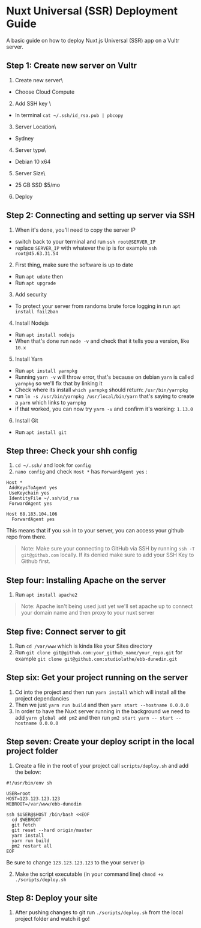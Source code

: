 # Nuxt Universal (SSR) Deployment Guide

A basic guide on how to deploy Nuxt.js Universal (SSR) app on a Vultr server.


## Step 1: Create new server on Vultr

1. Create new server\
- Choose Cloud Compute

2. Add SSH key \
- In terminal `cat ~/.ssh/id_rsa.pub | pbcopy`

3. Server Location\
- Sydney

4. Server type\
 - Debian 10 x64

5. Server Size\
- 25 GB SSD $5/mo

6. Deploy


## Step 2: Connecting and setting up server via SSH

1. When it's done, you'll need to copy the server IP
- switch back to your terminal and run `ssh root@SERVER_IP`
- replace `SERVER_IP` with whatever the ip is for example `ssh root@45.63.31.54`

2. First thing, make sure the software is up to date
- Run `apt udate` then
- Run `apt upgrade`

3. Add security
- To protect your server from randoms brute force logging in run `apt install fail2ban`

4. Install Nodejs
- Run `apt install nodejs`
- When that's done run `node -v` and check that it tells you a version, like `10.x`

5. Install Yarn
-  Run `apt install yarnpkg` 
-  Running `yarn -v` will throw error, that's because on debian `yarn` is called `yarnpkg` so we'll fix that by linking it
-  Check where its install `which yarnpkg` should return: `/usr/bin/yarnpkg`
-  run `ln -s /usr/bin/yarnpkg /usr/local/bin/yarn`
that's saying to create a `yarn` which links to `yarnpkg`
- if that worked, you can now try `yarn -v` and confirm it's working: `1.13.0`

6. Install Git
- Run `apt install git`


## Step three: Check your shh config

1. `cd ~/.ssh/` and look for `config`
2. `nano config` and check `Host *` has `ForwardAgent yes` :
```
Host *
 AddKeysToAgent yes
 UseKeychain yes
 IdentityFile ~/.ssh/id_rsa
 ForwardAgent yes

Host 68.183.104.106
  ForwardAgent yes
```

This means that if you `ssh` in to your server, you can access your github repo from there. 
> Note: Make sure your connecting to GitHub via SSH by running `ssh -T git@github.com` locally. If its denied make sure to add your SSH Key to Github first.


## Step four: Installing Apache on the server

1. Run `apt install apache2` 
> Note: Apache isn't being used just yet we'll set apache up to connect your domain name and then proxy to your nuxt server


## Step five: Connect server to git

1. Run `cd /var/www` which is kinda like your Sites directory
2. Run `git clone git@github.com:your_github_name/your_repo.git` for example `git clone git@github.com:studiolathe/ebb-dunedin.git`


## Step six: Get your project running on the server

1. Cd into the project and then run `yarn install` which will install all the project dependancies
2. Then we just `yarn run build` and then `yarn start --hostname 0.0.0.0`
3. In order to have the Nuxt server running in the background we need to add `yarn global add pm2` and then run `pm2 start yarn -- start --hostname 0.0.0.0`

## Step seven: Create your deploy script in the local project folder

1. Create a file in the root of your project call `scripts/deploy.sh` and add the below:

```
#!/usr/bin/env sh

USER=root
HOST=123.123.123.123
WEBROOT=/var/www/ebb-dunedin

ssh $USER@$HOST /bin/bash <<EOF
  cd $WEBROOT
  git fetch
  git reset --hard origin/master
  yarn install
  yarn run build
  pm2 restart all
EOF
```

Be sure to change `123.123.123.123` to the your server ip

2. Make the script executable (in your command line) `chmod +x ./scripts/deploy.sh`

## Step 8: Deploy your site

1. After pushing changes to git run `./scripts/deploy.sh` from the local project folder and watch it go!
